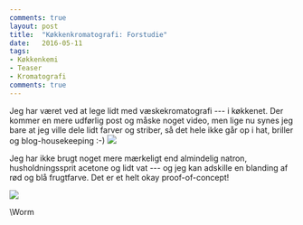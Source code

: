 ```yaml
---
comments: true
layout: post
title:  "Køkkenkromatografi: Forstudie" 
date:   2016-05-11
tags:
- Køkkenkemi
- Teaser
- Kromatografi
comments: true
---
```



Jeg har været ved at lege lidt med væskekromatografi --- i køkkenet. Der kommer en mere udførlig post og måske noget video, men lige nu synes jeg bare at jeg ville dele lidt farver og striber, så det hele ikke går op i hat, briller og blog-housekeeping :-)
[![]({{site.url}}/images/65cd7c8c7c7358fbde4359170ca944d7.jpg)]({{site.url}}/images/45c7da7f24d86b34bd3578684c93dc65.jpg)

Jeg har ikke brugt noget mere mærkeligt end almindelig natron, husholdningssprit acetone og lidt vat --- og jeg kan adskille en blanding af rød og blå frugtfarve. Det er et helt okay proof-of-concept!



[![]({{site.url}}/images/6121b7e39b7e1c0c6663d2c8d7befe8c.jpg)]({{site.url}}/images/2cbc0e256462f77aaeb7d1a2a1dc4cd0.jpg)


\\Worm
